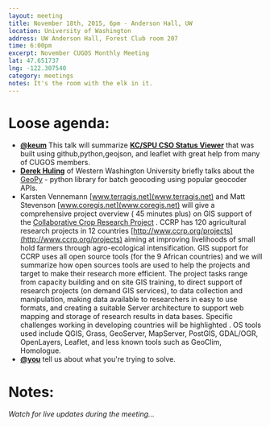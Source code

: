 ```yaml
---
layout: meeting
title: November 18th, 2015, 6pm - Anderson Hall, UW
location: University of Washington
address: UW Anderson Hall, Forest Club room 207
time: 6:00pm
excerpt: November CUGOS Monthly Meeting
lat: 47.651737
lng: -122.307540
category: meetings
notes: It's the room with the elk in it.
---
```


Loose agenda:
=============
- **[@keum](https://github.com/keum)** This talk will summarize **[KC/SPU CSO Status Viewer](http://www.kingcounty.gov/services/environment/wastewater/cso-status.aspx)** that was built using github,python,geojson, and leaflet with great help from many of CUGOS members.
- **[Derek Huling](https://github.com/dhuling)** of Western Washington University briefly talks about the [GeoPy](https://github.com/geopy/geopy) - python library for batch geocoding using popular geocoder APIs.
- Karsten Vennemann [www.terragis.net](www.terragis.net) and Matt Stevenson [www.coregis.net](www.coregis.net) will give a comprehensive project overview ( 45 minutes plus) on GIS support of the [Collaborative Crop Research Project](www.ccrp.org) . CCRP has 120 agricultural research projects in 12 countries [http://www.ccrp.org/projects](http://www.ccrp.org/projects) aiming at improving livelihoods of small hold farmers through agro-ecological intensification. GIS support for CCRP uses all open source tools (for the 9 African countries) and we will summarize how open sources tools are used to help the projects and target to make their research more efficient. The project tasks range from capacity building and on site GIS training, to direct support of research projects (on demand GIS services), to data collection and manipulation, making data available to researchers in easy to use formats, and creating a suitable Server architecture to support web mapping and storage of research results in data bases. Specific challenges working in developing countries will be highlighted . OS tools used include QGIS, Grass, GeoServer, MapServer, PostGIS, GDAL/OGR, OpenLayers, Leaflet, and less known tools such as GeoClim, Homologue.
- **[@you](http://cugos.org/people/)** tell us about what you're trying to solve.


Notes:
======
*Watch for live updates during the meeting...*

